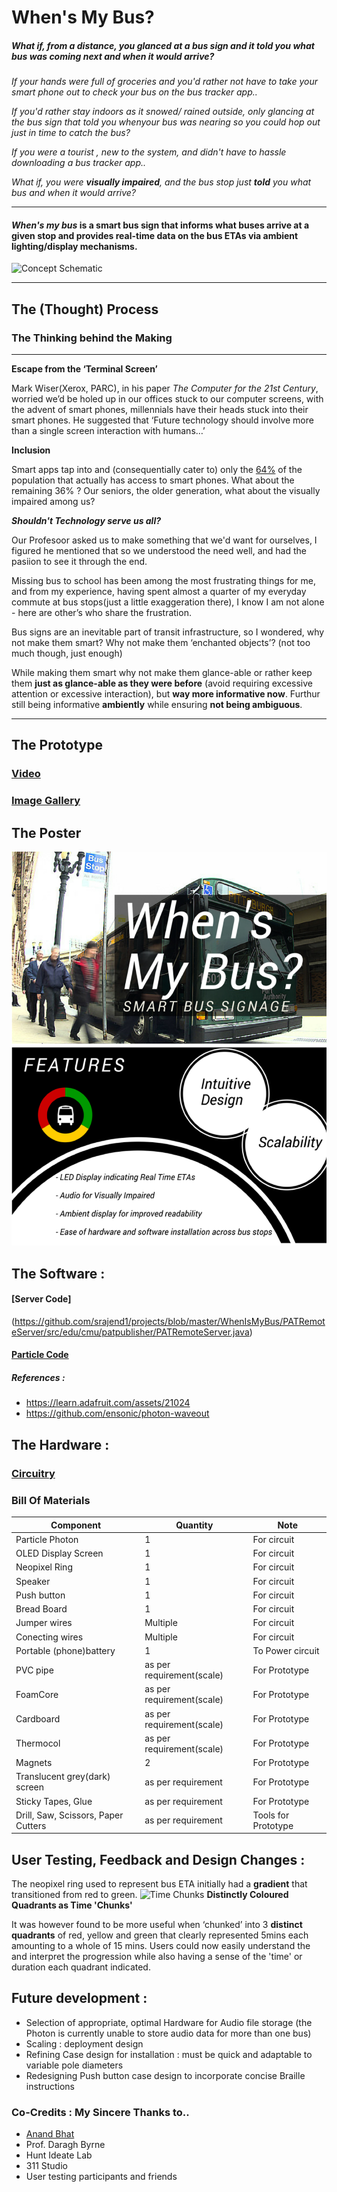 # When's My Bus?


##### *What if, from a distance, you glanced at a bus sign and it told you what bus was coming next and when it would arrive?*

*If your hands were full of groceries and you'd rather not have to take your smart phone out to check your bus on the bus tracker app..*

*If you'd rather stay indoors as it snowed/ rained outside, only glancing at the bus sign that told you whenyour bus was nearing so you could hop out just in time to catch the bus?*

*If you were a tourist , new to the system, and didn't have to hassle downloading a bus tracker app..*

*What if, you were __visually impaired__, and the bus stop just __told__ you what bus and when it would arrive?*

-------------------------------------------------------------------------------------------------------------------------

#### _**When's my bus**_  is a smart bus sign that informs what buses arrive at a given stop and provides real-time data on the bus ETAs via ambient lighting/display mechanisms.
![Concept Schematic](https://github.com/daraghbyrne/advancediot2016/blob/master/students/srajend1/Schematic.png)

-------------------------------------------------------------------------------------------------------------------------


## The (Thought) Process
### The Thinking behind the Making
--------------------------------------------------------------------------------------------------------------------------
__Escape from the ‘Terminal Screen’__

Mark Wiser(Xerox, PARC), in his paper *The Computer for the 21st Century*, worried we’d be holed up in our offices stuck to our computer screens, with the advent of smart phones, millennials have their heads stuck into their smart phones. He suggested that ‘Future technology should involve more than a single screen interaction with humans…’ 

__Inclusion__

Smart apps tap into and (consequentially cater to) only the [64%](http://www.pewinternet.org/2015/04/01/chapter-one-a-portrait-of-smartphone-ownership/) of the population that actually has access to smart phones. What about the remaining 36% ? Our seniors, the older generation, what about the visually impaired among us?

*__Shouldn't Technology serve us all?__*

Our Profesoor asked us to make something that we'd want for ourselves, I figured he mentioned that so we understood the need well, and had the pasiion to see it through the end.

Missing bus to school has been among the most frustrating things for me, and from my experience, having spent almost a quarter of my everyday commute at bus stops(just a little exaggeration there), I know I am not alone - here are other’s who share the frustration.

Bus signs are an inevitable part of transit infrastructure, so I wondered, why not make them smart? Why not make them ‘enchanted objects’? (not too much though, just enough)   

While making them smart why not make them glance-able or rather keep them __just as glance-able as they were before__ (avoid requiring excessive attention or excessive interaction), but __way more informative now__.
Furthur still being informative __ambiently__ while ensuring __not being ambiguous__.

--------------------------------------------------------------------------------------------------------------------------


## The Prototype

### [Video](https://github.com/daraghbyrne/advancediot2016/tree/master/students/srajend1/TheFinalSprint/Videos)
### [Image Gallery](https://github.com/daraghbyrne/advancediot2016/blob/master/students/srajend1/TheFinalSprint/Images/README_IMAGES.md)

## The Poster
![Poster](https://github.com/srajend1/projects/blob/master/WhenIsMyBus/Images/POSTER%20FINAL%20BUS.png)

## The Software  : 
#### [Server Code]
(https://github.com/srajend1/projects/blob/master/WhenIsMyBus/PATRemoteServer/src/edu/cmu/patpublisher/PATRemoteServer.java)

#### [Particle Code](https://github.com/daraghbyrne/advancediot2016/blob/master/students/srajend1/TheFinalSprint/PATdisp/PATdisp.ino)
##### References :
- https://learn.adafruit.com/assets/21024
- https://github.com/ensonic/photon-waveout

## The Hardware  :
### [Circuitry](https://github.com/daraghbyrne/advancediot2016/blob/master/students/srajend1/TheFinalSprint/Images/Final%20Circuitry.png)
### Bill Of Materials


Component | Quantity | Note
----------|----------|-------
Particle Photon   |     1    | For circuit
OLED Display Screen    |     1  | For circuit
Neopixel Ring | 1 | For circuit
Speaker | 1 | For circuit
Push button | 1 | For circuit
Bread Board | 1 | For circuit
Jumper wires | Multiple | For circuit
Conecting wires| Multiple | For circuit
Portable (phone)battery | 1 | To Power circuit
PVC pipe | as per requirement(scale)| For Prototype
FoamCore | as per requirement(scale) | For Prototype
Cardboard | as per requirement(scale)| For Prototype
Thermocol| as per requirement(scale)| For Prototype
Magnets | 2 | For Prototype
Translucent grey(dark) screen |as per requirement| For Prototype
Sticky Tapes, Glue| as per requirement| For Prototype
Drill, Saw, Scissors, Paper Cutters | as per requirement| Tools for Prototype




## User Testing, Feedback and Design Changes :

The neopixel ring used to represent bus ETA initially had a __gradient__ that transitioned from red to green.
![Time Chunks](https://github.com/daraghbyrne/advancediot2016/blob/master/students/srajend1/TheFinalSprint/Images/Time%20Chunks.png)
__Distinctly Coloured Quadrants as Time 'Chunks'__

It was however found to be more useful when ‘chunked’ into 3 __distinct quadrants__ of red, yellow and green that clearly represented 5mins each amounting to a whole of 15 mins. Users could now easily understand the and interpret the progression while also having a sense of the 'time' or duration each quadrant indicated.

## Future development :
- Selection of appropriate, optimal Hardware for Audio file storage (the Photon is currently unable to store audio data for more than one bus)
- Scaling : deployment design
- Refining Case design for installation : must be quick and adaptable to variable pole diameters
- Redesigning Push button case design to incorporate concise Braille instructions

### Co-Credits : My Sincere Thanks to..
- [Anand Bhat](https://github.com/anandbhat23)
- Prof. Daragh Byrne
- Hunt Ideate Lab
- 311 Studio
- User testing participants and friends

